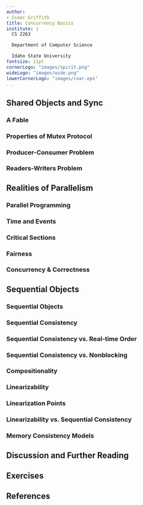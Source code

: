 ```yaml
---
author:
- Isaac Griffith
title: Concurrency Basics
institute: |
  CS 2263

  Department of Computer Science

  Idaho State University
fontsize: 11pt
cornerLogo: "images/spirit.png"
wideLogo: "images/wide.png"
lowerCornerLogo: "images/roar.eps"
...
```


## Shared Objects and Sync

### A Fable

### Properties of Mutex Protocol

### Producer-Consumer Problem

### Readers-Writers Problem

## Realities of Parallelism

### Parallel Programming

### Time and Events

### Critical Sections

### Fairness

### Concurrency \& Correctness

## Sequential Objects

### Sequential Objects

### Sequential Consistency

### Sequential Consistency vs. Real-time Order

### Sequential Consistency vs. Nonblocking

### Compositionality

### Linearizability

### Linearization Points

### Linearizability vs. Sequential Consistency

### Memory Consistency Models

## Discussion and Further Reading

## Exercises

## References
